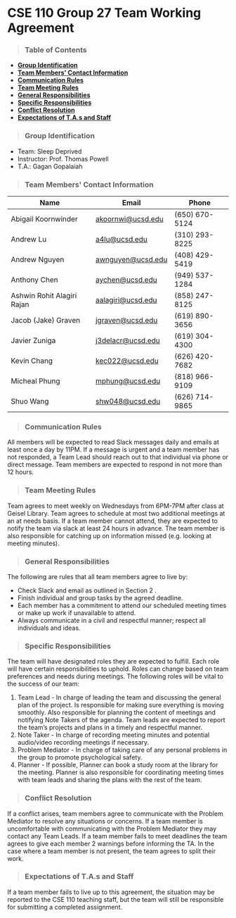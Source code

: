 # CSE 110 Group 27 Team Working Agreement

> ### Table of Contents
> 
- [**Group Identification**](#group-identification)
- [**Team Members' Contact Information**](#team-members-contact-information)
- [**Communication Rules**](#communication-rules)
- [**Team Meeting Rules**](#team-meeting-rules)
- [**General Responsibilities**](#general-responsibilities)
- [**Specific Responsibilities**](#specific-responsibilities)
- [**Conflict Resolution**](#conflict-resolution)
- [**Expectations of T.A.s and Staff**](#expectations-of-tas-and-staff)

> ### Group Identification

- Team: Sleep Deprived 
- Instructor: Prof. Thomas Powell
- T.A.: Gagan Gopalaiah

> ### Team Members' Contact Information

| Name                       | Email             | Phone          |
|----------------------------|-------------------|----------------|
| Abigail Koornwinder        | akoornwi@ucsd.edu | (650) 670-5124 |
| Andrew Lu                  | a4lu@ucsd.edu     | (310) 293-8225 |
| Andrew Nguyen              | awnguyen@ucsd.edu | (408) 429-5419 |
| Anthony Chen               | aychen@ucsd.edu   | (949) 537-1284 |
| Ashwin Rohit Alagiri Rajan | aalagiri@ucsd.edu | (858) 247-8125 |
| Jacob (Jake) Graven        | jgraven@ucsd.edu  | (619) 890-3656 |
| Javier Zuniga              | j3delacr@ucsd.edu | (619) 304-4300 |
| Kevin Chang                | kec022@ucsd.edu   | (626) 420-7682 |
| Micheal Phung              | mphung@ucsd.edu   | (818) 966-9109 |
| Shuo Wang                  | shw048@ucsd.edu   | (626) 714-9865 |

> ### Communication Rules

All members will be expected to read Slack messages daily and emails at least once a day by 11PM. If a message is urgent and a team member has not responded, a Team Lead should reach out to that individual via phone or direct message. Team members are expected to respond in not more than 12 hours. 

> ### Team Meeting Rules

Team agrees to meet weekly on Wednesdays from 6PM-7PM after class at Geisel Library. Team agrees to schedule at most two additional meetings at an at needs basis. If a team member cannot attend, they are expected to notify the team via slack at least 24 hours in advance. The team member is also responsible for catching up on information missed (e.g. looking at meeting minutes). 

> ### General Responsibilities

The following are rules that all team members agree to live by:
- Check Slack and email as outlined in Section 2 .
- Finish individual and group tasks by the agreed deadline.
- Each member has a commitment to attend our scheduled meeting times or make up work if unavailable to attend.
- Always communicate in a civil and respectful manner; respect all individuals and ideas.

> ### Specific Responsibilities

The team will have designated roles they are expected to fulfill. Each role will have certain responsibilities to uphold. Roles can change based on team preferences and needs during meetings. The following roles will be vital to the success of our team:
1. Team Lead - In charge of leading the team and discussing the general plan of the project. Is responsible for making sure everything is moving smoothly. Also responsible for planning the content of meetings and notifying Note Takers of the agenda. Team leads are expected to report the team’s projects and plans in a timely and respectful manner. 
2. Note Taker - In charge of recording meeting minutes and potential audio/video recording meetings if necessary.
3. Problem Mediator - In charge of taking care of any personal problems in the group to promote psychological safety. 
4. Planner - If possible, Planner can book a study room at the library for the meeting. Planner is also responsible for coordinating meeting times with team leads and sharing the plans with the rest of the team. 

> ### Conflict Resolution
If a conflict arises, team members agree to communicate with the Problem Mediator to resolve any situations or concerns. If a team member is uncomfortable with communicating with the Problem Mediator they may contact any Team Leads. If a team member fails to meet deadlines the team agrees to give each member 2 warnings before informing the TA. In the case where a team member is not present, the team agrees to split their work. 

> ### Expectations of T.A.s and Staff
If a team member fails to live up to this agreement, the situation may be reported to the CSE 110 teaching staff, but the team will still be responsible for submitting a completed assignment.
